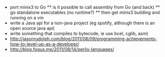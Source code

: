 * port minix3 to Go
** is it possible to call assembly from Go (and back)
** go standalone executables (no runtime?)
** then get minix3 building and running on a vm
* write a Java api for a non-java project (eg spotify, although there is an open source java api)
* write something that compiles to bytecode, ie use bcel, cglib, asm)
* http://jasonrudolph.com/blog/2011/08/09/programming-achievements-how-to-level-up-as-a-developer/
* http://blog.fogus.me/2011/08/14/perlis-languages/
